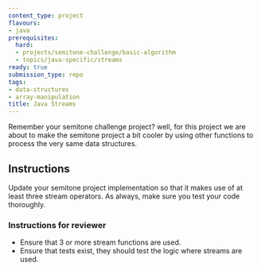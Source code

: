 ```yaml
---
content_type: project
flavours:
- java
prerequisites:
  hard:
  - projects/semitone-challenge/basic-algorithm
  - topics/java-specific/streams
ready: true
submission_type: repo
tags:
- data-structures
- array-manipulation
title: Java Streams
---
```


Remember your semitone challenge project? well, for this project we are about to make the semitone project a bit cooler by using other functions to process the very same data structures.

## Instructions

Update your semitone project implementation so that it makes use of at least three stream operators. As always, make sure you test your code thoroughly.

### Instructions for reviewer

- Ensure that 3 or more stream functions are used.
- Ensure that tests exist, they should test the logic where streams are used.

